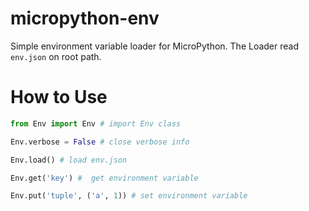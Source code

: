 # micropython-env
Simple environment variable loader for MicroPython. The Loader read `env.json` on root path.

# How to Use
```python
from Env import Env # import Env class

Env.verbose = False # close verbose info

Env.load() # load env.json

Env.get('key') #  get environment variable

Env.put('tuple', ('a', 1)) # set environment variable
```